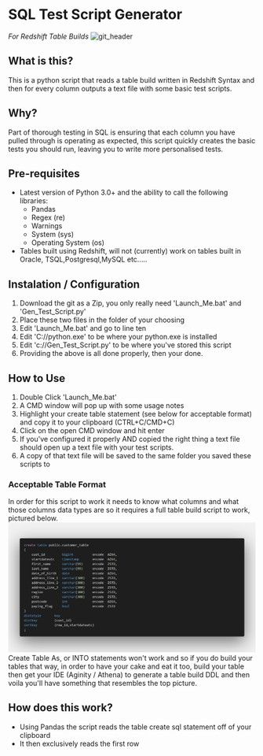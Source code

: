 ﻿# SQL Test Script Generator

*For Redshift Table Builds*
![git_header](./assets/git_header.PNG)
## What is this?
This is a python script that reads a table build written in Redshift Syntax and then for every column outputs a text file with some basic test scripts.

## Why?
Part of thorough testing in SQL is ensuring that each column you have pulled through is operating as expected, this script quickly creates the basic tests you should run, leaving you to write more personalised tests. 

## Pre-requisites 
- Latest version of Python 3.0+ and the ability to call the following libraries:
  - Pandas
  - Regex (re)
  - Warnings
  - System (sys)
  - Operating System (os)
- Tables built using Redshift, will not (currently) work on tables built in Oracle, TSQL,Postgresql,MySQL etc.....

## Instalation / Configuration
1. Download the git as a Zip, you only really need 'Launch_Me.bat' and 'Gen_Test_Script.py'
2. Place these two files in the folder of your choosing
3. Edit 'Launch_Me.bat' and go to line ten
4. Edit 'C:/<path to your python install>/python.exe' to be where your python.exe is installed
5. Edit 'c:/<path to this script>/Gen_Test_Script.py' to be where you've stored this script
6. Providing the above is all done properly, then your done.

## How to Use 
1. Double Click 'Launch_Me.bat'
2. A CMD window will pop up with some usage notes
3. Highlight your create table statement (see below for acceptable format) and copy it to your clipboard (CTRL+C/CMD+C)
4. Click on the open CMD window and hit enter
5. If you've configured it properly AND copied the right thing a text file should open up a text file with your test scripts.
6. A copy of that text file will be saved to the same folder you saved these scripts to

### Acceptable Table Format
In order for this script to work it needs to know what columns and what those columns data types are so it requires a full table build script to work, pictured below.
![Good_Table](./assets/full_table_build.png)
Create Table As, or INTO statements won't work and so if you do build your tables that way, in order to have your cake and eat it too, build your table then get your IDE (Aginity / Athena) to generate a table build DDL and then voila you'll have something that resembles the top picture. 

## How does this work? 
- Using Pandas the script reads the table create sql statement off of your clipboard
- It then exclusively reads the first row 

